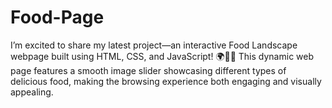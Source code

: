 # Food-Page
I’m excited to share my latest project—an interactive Food Landscape webpage built using HTML, CSS, and JavaScript! 🌍🍕🥗 This dynamic web page features a smooth image slider showcasing different types of delicious food, making the browsing experience both engaging and visually appealing.
